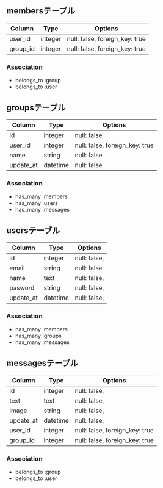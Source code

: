 ## membersテーブル

|Column|Type|Options|
|------|----|-------|
|user_id|integer|null: false, foreign_key: true|
|group_id|integer|null: false, foreign_key: true|

### Association
- belongs_to :group
- belongs_to :user


## groupsテーブル

|Column|Type|Options|
|------|----|-------|
|id|integer|null: false|
|user_id|integer|null: false, foreign_key: true|
|name|string|null: false|
|update_at|datetime|null: false|

### Association
- has_many :members
- has_many :users
- has_many :messages

## usersテーブル
|Column|Type|Options|
|------|----|-------|
|id|integer|null: false,|
|email|string|null: false|
|name|text|null: false,|
|pasword|string|null: false,|
|update_at|datetime|null: false,|

### Association
- has_many :members
- has_many :groups
- has_many :messages

## messagesテーブル
|Column|Type|Options|
|------|----|-------|
|id|integer|null: false,|
|text|text|null: false,|
|image|string|null: false,|
|update_at|datetime|null: false,|
|user_id|integer|null: false, foreign_key: true|
|group_id|integer|null: false, foreign_key: true|

### Association
- belongs_to :group
- belongs_to :user
